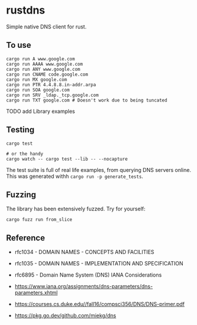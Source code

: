 # rustdns

Simple native DNS client for rust.


## To use

```shell
cargo run A www.google.com
cargo run AAAA www.google.com
cargo run ANY www.google.com
cargo run CNAME code.google.com
cargo run MX google.com
cargo run PTR 4.4.8.8.in-addr.arpa
cargo run SOA google.com
cargo run SRV _ldap._tcp.google.com
cargo run TXT google.com # Doesn't work due to being tuncated

```

TODO add Library examples

## Testing

```shell
cargo test

# or the handy
cargo watch -- cargo test --lib -- --nocapture
```

The test suite is full of real life examples, from querying DNS servers online. This was generated withh `cargo run -p generate_tests`.

## Fuzzing

The library has been extensively fuzzed. Try for yourself:

```shell
cargo fuzz run from_slice
```


## Reference

* rfc1034 - DOMAIN NAMES - CONCEPTS AND FACILITIES
* rfc1035 - DOMAIN NAMES - IMPLEMENTATION AND SPECIFICATION
* rfc6895 - Domain Name System (DNS) IANA Considerations

* https://www.iana.org/assignments/dns-parameters/dns-parameters.xhtml
* https://courses.cs.duke.edu//fall16/compsci356/DNS/DNS-primer.pdf
* https://pkg.go.dev/github.com/miekg/dns


